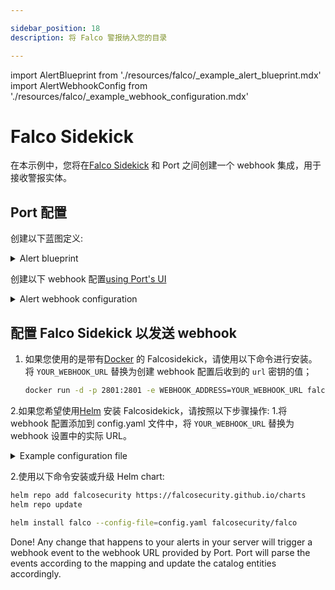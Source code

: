 ```yaml
---

sidebar_position: 18
description: 将 Falco 警报纳入您的目录

---
```


import AlertBlueprint from './resources/falco/_example_alert_blueprint.mdx'
import AlertWebhookConfig from './resources/falco/_example_webhook_configuration.mdx'

# Falco Sidekick

在本示例中，您将在[Falco Sidekick](https://github.com/falcosecurity/falcosidekick) 和 Port 之间创建一个 webhook 集成，用于接收警报实体。

## Port 配置

创建以下蓝图定义: 

<details>
<summary>Alert blueprint</summary>

<AlertBlueprint/>

</details>

创建以下 webhook 配置[using Port's UI](/build-your-software-catalog/sync-data-to-catalog/webhook/?operation=ui#configuring-webhook-endpoints)

<details>

<summary>Alert webhook configuration</summary>

1. **基本信息** 选项卡 - 填写以下详细信息: 
    1.title: `Falco Alert Mapper`；
    2.标识符 : `falcoo_alert_mapper`；
    3.Description : `将 Falco sidekicks 警报映射到 Port` 的 webhook 配置；
    4.图标 : `Alert`；
2. **集成配置**选项卡 - 填写以下 JQ 映射: 
   <AlertWebhookConfig/>
3.单击页面底部的**保存**。

</details>

## 配置 Falco Sidekick 以发送 webhook

1. 如果您使用的是带有[Docker](https://github.com/falcosecurity/falcosidekick#with-docker) 的 Falcosidekick，请使用以下命令进行安装。将 `YOUR_WEBHOOK_URL` 替换为创建 webhook 配置后收到的 `url` 密钥的值；


   ```bash showLineNumbers
   docker run -d -p 2801:2801 -e WEBHOOK_ADDRESS=YOUR_WEBHOOK_URL falcosecurity/falcosidekick
   ```


2.如果您希望使用[Helm](https://github.com/falcosecurity/falcosidekick#with-helm) 安装 Falcosidekick，请按照以下步骤操作: 
    1.将 webhook 配置添加到 config.yaml 文件中，将 `YOUR_WEBHOOK_URL` 替换为 webhook 设置中的实际 URL。
   <details>
   <summary>Example configuration file</summary>


   ```yaml showLineNumbers
   webhook:
     address: YOUR_WEBHOOK_URL
   ```


   </details>

2.使用以下命令安装或升级 Helm chart: 


   ```bash showLineNumbers
   helm repo add falcosecurity https://falcosecurity.github.io/charts
   helm repo update

helm install falco --config-file=config.yaml falcosecurity/falco

```


Done! Any change that happens to your alerts in your server will trigger a webhook event to the webhook URL provided by Port. Port will parse the events according to the mapping and update the catalog entities accordingly.
```